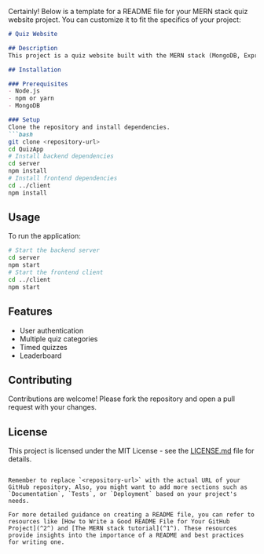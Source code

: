 Certainly! Below is a template for a README file for your MERN stack quiz website project. You can customize it to fit the specifics of your project:

```markdown
# Quiz Website

## Description
This project is a quiz website built with the MERN stack (MongoDB, Express.js, React.js, Node.js). It allows users to take quizzes on various topics, see their scores, and compete with others.

## Installation

### Prerequisites
- Node.js
- npm or yarn
- MongoDB

### Setup
Clone the repository and install dependencies.
```bash
git clone <repository-url>
cd QuizApp
# Install backend dependencies
cd server
npm install
# Install frontend dependencies
cd ../client
npm install
```

## Usage
To run the application:
```bash
# Start the backend server
cd server
npm start
# Start the frontend client
cd ../client
npm start
```

## Features
- User authentication
- Multiple quiz categories
- Timed quizzes
- Leaderboard

## Contributing
Contributions are welcome! Please fork the repository and open a pull request with your changes.

## License
This project is licensed under the MIT License - see the [LICENSE.md](LICENSE.md) file for details.
```

Remember to replace `<repository-url>` with the actual URL of your GitHub repository. Also, you might want to add more sections such as `Documentation`, `Tests`, or `Deployment` based on your project's needs.

For more detailed guidance on creating a README file, you can refer to resources like [How to Write a Good README File for Your GitHub Project](^2^) and [The MERN stack tutorial](^1^). These resources provide insights into the importance of a README and best practices for writing one.
